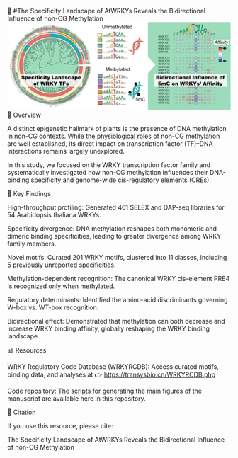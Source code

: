 🌱 #The Specificity Landscape of AtWRKYs Reveals the Bidirectional Influence of non-CG Methylation
![image](https://github.com/Jiang-Bio/WRKY_RCDB/blob/master/graphical_abstract.png)
📖 Overview

A distinct epigenetic hallmark of plants is the presence of DNA methylation in non-CG contexts. While the physiological roles of non-CG methylation are well established, its direct impact on transcription factor (TF)–DNA interactions remains largely unexplored.

In this study, we focused on the WRKY transcription factor family and systematically investigated how non-CG methylation influences their DNA-binding specificity and genome-wide cis-regulatory elements (CREs).

🔬 Key Findings

High-throughput profiling: Generated 461 SELEX and DAP-seq libraries for 54 Arabidopsis thaliana WRKYs.

Specificity divergence: DNA methylation reshapes both monomeric and dimeric binding specificities, leading to greater divergence among WRKY family members.

Novel motifs: Curated 201 WRKY motifs, clustered into 11 classes, including 5 previously unreported specificities.

Methylation-dependent recognition: The canonical WRKY cis-element PRE4 is recognized only when methylated.

Regulatory determinants: Identified the amino-acid discriminants governing W-box vs. WT-box recognition.

Bidirectional effect: Demonstrated that methylation can both decrease and increase WRKY binding affinity, globally reshaping the WRKY binding landscape.

📊 Resources

WRKY Regulatory Code Database (WRKYRCDB):
Access curated motifs, binding data, and analyses at
👉 https://transysbio.cn/WRKYRCDB.php

Code repository:
The scripts for generating the main figures of the manuscript are available here in this repository.

📌 Citation

If you use this resource, please cite:

The Specificity Landscape of AtWRKYs Reveals the Bidirectional Influence of non-CG Methylation


